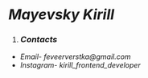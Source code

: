    # _Mayevsky Kirill_
1. ### _Contacts_
 -  _Email-  feveerverstka@gmail.com_
 -  _Instagram-_  _kirill_frontend_developer_
